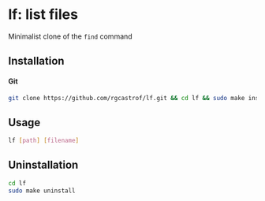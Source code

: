 # lf: list files

Minimalist clone of the `find` command

## Installation

#### Git

```sh
git clone https://github.com/rgcastrof/lf.git && cd lf && sudo make install
```

## Usage

```sh
lf [path] [filename]
```


## Uninstallation

```sh
cd lf
sudo make uninstall
```
